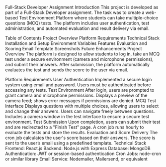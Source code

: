 Full-Stack Developer Assignment
Introduction
This project is developed as part of a Full-Stack Developer assignment. The task was to create a web-based Test Environment Platform where students can take multiple-choice questions (MCQ) tests. The platform includes user authentication, test administration, and automated evaluation and result delivery via email.

Table of Contents
Project Overview
Platform Requirements
Technical Stack
Installation and Setup
Environment Variables
Features
Evaluation and Scoring
Email Template
Screenshots
Future Enhancements
Project Overview
The platform is designed to allow students to log in, take an MCQ test under a secure environment (camera and microphone permissions), and submit their answers. After submission, the platform automatically evaluates the test and sends the score to the user via email.

Platform Requirements
User Authentication
Implemented a secure login system using email and password.
Users must be authenticated before accessing any tests.
Test Environment
After login, users are prompted to grant camera and microphone permissions.
Displays a preview of the camera feed; shows error messages if permissions are denied.
MCQ Test Interface
Displays questions with multiple choices, allowing users to select and change their answers.
Users can navigate freely between questions.
Includes a camera window in the test interface to ensure a secure test environment.
Test Submission
Upon completion, users can submit their test and are redirected to a "Finish Test" page.
A cron job runs hourly to evaluate the tests and store the results.
Evaluation and Score Delivery
The cron job calculates the user's score based on their answers.
The score is sent to the user’s email using a predefined template.
Technical Stack
Frontend: React.js
Backend: Node.js with Express
Database: MongoDB
Authentication: JWT or session-based authentication
Cron Jobs: node-cron or similar library
Email Service: Nodemailer, Mailersend, or equivalent
